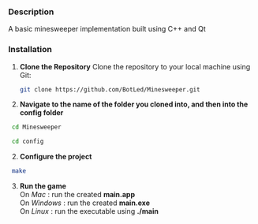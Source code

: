 ### Description
A basic minesweeper implementation built using C++ and Qt

### Installation
1. **Clone the Repository**
   Clone the repository to your local machine using Git:

   ```bash
   git clone https://github.com/BotLed/Minesweeper.git
   ```

2. **Navigate to the name of the folder you cloned into, and then into the config folder**
  ```bash
   cd Minesweeper
   ```
  ```bash
   cd config
```

2. **Configure the project**
   
  ```bash
   make
   ```

3. **Run the game**\
   On _Mac_ : run the created **main.app**\
   On _Windows_ : run the created **main.exe**\
   On _Linux_ : run the executable using **./main**
